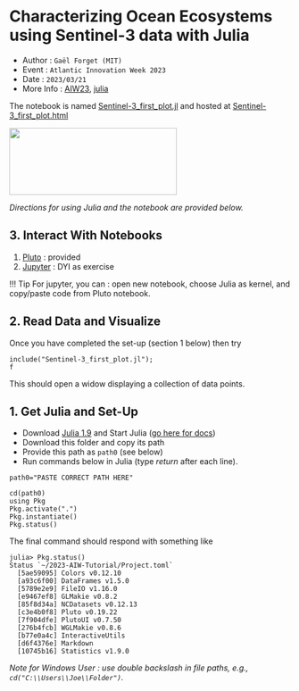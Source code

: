 
# Characterizing Ocean Ecosystems using Sentinel-3 data with Julia

- Author : `Gaël Forget (MIT)`
- Event : `Atlantic Innovation Week 2023`
- Date : `2023/03/21`
- More Info : [AIW23](https://www.atlanticinnovationweek.org), [julia](https://julialang.org)

The notebook is named [Sentinel-3\_first\_plot.jl](https://github.com/gaelforget/Atlantic_Innovation_Week_2023_Julia_Tutorial/blob/main/Sentinel-3_first_plot.jl) and hosted at [Sentinel-3\_first\_plot.html](https://gaelforget.github.io/Atlantic_Innovation_Week_2023_Julia_Tutorial/Sentinel-3_first_plot.html)

<img src="https://user-images.githubusercontent.com/20276764/226612244-8a0b955a-97e0-4e05-aa90-1857c721f6bd.png" width="300" height="120">

_Directions for using Julia and the notebook are provided below._

## 3. Interact With Notebooks

1. [Pluto](https://plutojl-preview.netlify.app) : provided
2. [Jupyter](https://jupyter.org) : DYI as exercise

!!! Tip 
    For jupyter, you can : open new notebook, choose Julia as kernel, and copy/paste code from Pluto notebook.

## 2. Read Data and Visualize

Once you have completed the set-up (section 1 below) then try

```
include("Sentinel-3_first_plot.jl");
f
```

This should open a widow displaying a collection of data points.

## 1. Get Julia and Set-Up

- Download [Julia 1.9](https://julialang.org/downloads/#upcoming_release) and Start Julia ([go here for docs](https://julialang.org))
- Download this folder and copy its path
- Provide this path as `path0` (see below)
- Run commands below in Julia (type _return_ after each line).

```
path0="PASTE CORRECT PATH HERE"

cd(path0)
using Pkg
Pkg.activate(".")
Pkg.instantiate()
Pkg.status()
```

The final command should respond with something like

```
julia> Pkg.status()
Status `~/2023-AIW-Tutorial/Project.toml`
  [5ae59095] Colors v0.12.10
  [a93c6f00] DataFrames v1.5.0
  [5789e2e9] FileIO v1.16.0
  [e9467ef8] GLMakie v0.8.2
  [85f8d34a] NCDatasets v0.12.13
  [c3e4b0f8] Pluto v0.19.22
  [7f904dfe] PlutoUI v0.7.50
  [276b4fcb] WGLMakie v0.8.6
  [b77e0a4c] InteractiveUtils
  [d6f4376e] Markdown
  [10745b16] Statistics v1.9.0
```

_Note for Windows User : use double backslash in file paths, e.g., `cd("C:\\Users\\Joe\\Folder")`._
